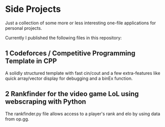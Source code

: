 # Side Projects
Just a collection of some more or less interesting one-file applications for personal projects.


Currently I published the following files in this repository:

## 1 Codeforces / Competitive Programming Template in CPP

A solidly structured template with fast cin/cout and a few extra-features like quick array/vector display for debugging and a binEx function.

## 2 Rankfinder for the video game LoL using webscraping with Python

The rankfinder.py file allows access to a player's rank and elo by using data from op.gg.
